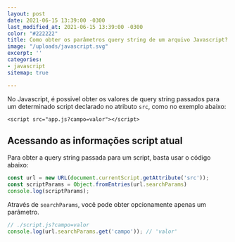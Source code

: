 ```yaml
---
layout: post
date: 2021-06-15 13:39:00 -0300
last_modified_at: 2021-06-15 13:39:00 -0300
color: "#222222"
title: Como obter os parâmetros query string de um arquivo Javascript?
image: "/uploads/javascript.svg"
excerpt: ''
categories:
- javascript
sitemap: true

---
```

No Javascript, é possivel obter os valores de query string passados para um determinado script declarado no atributo `src`, como no exemplo abaixo:

```<script src="app.js?campo=valor"></script>```
## Acessando as informações script atual

Para obter a query string passada para um script, basta usar o código abaixo:

```javascript
const url = new URL(document.currentScript.getAttribute('src'));
const scriptParams = Object.fromEntries(url.searchParams)
console.log(scriptParams);
```

Através de `searchParams`, você pode obter opcionamente apenas um parâmetro.

```javascript
// ./script.js?campo=valor
console.log(url.searchParams.get('campo')); // 'valor'
```